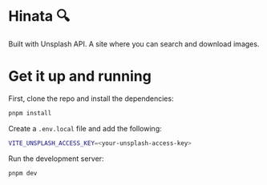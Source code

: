 # Hinata 🔍

Built with Unsplash API. A site where you can search and download images.

# Get it up and running

First, clone the repo and install the dependencies:

```bash
pnpm install
```

Create a `.env.local` file and add the following:

```bash
VITE_UNSPLASH_ACCESS_KEY=<your-unsplash-access-key>
```

Run the development server:

```bash
pnpm dev
```
